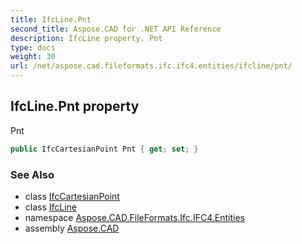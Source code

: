 ```yaml
---
title: IfcLine.Pnt
second_title: Aspose.CAD for .NET API Reference
description: IfcLine property. Pnt
type: docs
weight: 30
url: /net/aspose.cad.fileformats.ifc.ifc4.entities/ifcline/pnt/
---
```

## IfcLine.Pnt property

Pnt

```csharp
public IfcCartesianPoint Pnt { get; set; }
```

### See Also

* class [IfcCartesianPoint](../../ifccartesianpoint/)
* class [IfcLine](../)
* namespace [Aspose.CAD.FileFormats.Ifc.IFC4.Entities](../../ifcline/)
* assembly [Aspose.CAD](../../../)



